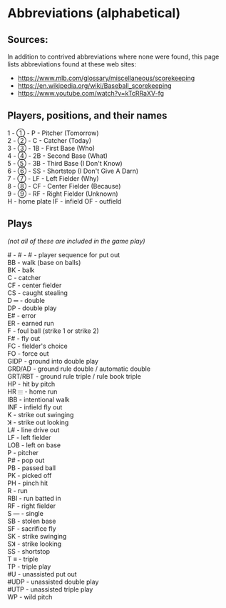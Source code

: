 # Abbreviations (alphabetical)

## Sources:

In addition to contrived abbreviations where none were found, this page lists abbreviations found at these web sites:

- https://www.mlb.com/glossary/miscellaneous/scorekeeping
- https://en.wikipedia.org/wiki/Baseball_scorekeeping
- https://www.youtube.com/watch?v=kTcRRaXV-fg

## Players, positions, and their names

1 - ① - P - Pitcher (Tomorrow)  
2 - ② - C - Catcher (Today)  
3 - ③ - 1B - First Base (Who)  
4 - ④ - 2B - Second Base (What)  
5 - ⑤ - 3B - Third Base (I Don't Know)  
6 - ⑥ - SS - Shortstop  (I Don't Give A Darn)  
7 - ⑦ - LF - Left Fielder (Why)  
8 - ⑧ - CF - Center Fielder (Because)  
9 - ⑨ - RF - Right Fielder (Unknown)  
H -  home plate 
IF - infield
OF - outfield

## Plays

*(not all of these are included in the game play)*

​# - # - # - player sequence for put out  
BB - walk (base on balls)  
BK - balk  
C - catcher  
CF - center fielder  
CS - caught stealing  
D ═ - double  
DP - double play  
E# - error  
ER - earned run  
F - foul ball (strike 1 or strike 2)  
F# - fly out  
FC - fielder's choice  
FO - force out  
GIDP - ground into double play  
GRD/AD - ground rule double / automatic double  
GRT/RBT - ground rule triple / rule book triple  
HP - hit by pitch  
HR 𝄙 - home run  
IBB - intentional walk  
INF - infield fly out  
K - strike out swinging  
ꓘ - strike out looking  
L# - line drive out  
LF - left fielder  
LOB - left on base  
P - pitcher  
P# - pop out  
PB - passed ball  
PK - picked off  
PH - pinch hit  
R - run  
RBI - run batted in  
RF - right fielder  
S ― - single  
SB - stolen base  
SF - sacrifice fly  
SK - strike swinging  
Sꓘ - strike looking  
SS - shortstop  
T ≡ - triple  
TP - triple play  
#U - unassisted put out  
#UDP - unassisted double play  
#UTP - unassisted triple play  
WP - wild pitch  

